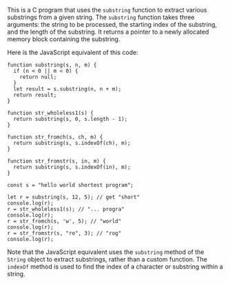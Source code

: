 This is a C program that uses the `substring` function to extract various substrings from a given string. The `substring` function takes three arguments: the string to be processed, the starting index of the substring, and the length of the substring. It returns a pointer to a newly allocated memory block containing the substring.

Here is the JavaScript equivalent of this code:
```
function substring(s, n, m) {
  if (n < 0 || m < 0) {
    return null;
  }
  let result = s.substring(n, n + m);
  return result;
}

function str_wholeless1(s) {
  return substring(s, 0, s.length - 1);
}

function str_fromch(s, ch, m) {
  return substring(s, s.indexOf(ch), m);
}

function str_fromstr(s, in, m) {
  return substring(s, s.indexOf(in), m);
}

const s = "hello world shortest program";

let r = substring(s, 12, 5); // get "short"
console.log(r);
r = str_wholeless1(s); // "... progra"
console.log(r);
r = str_fromch(s, 'w', 5); // "world"
console.log(r);
r = str_fromstr(s, "ro", 3); // "rog"
console.log(r);
```
Note that the JavaScript equivalent uses the `substring` method of the `String` object to extract substrings, rather than a custom function. The `indexOf` method is used to find the index of a character or substring within a string.
